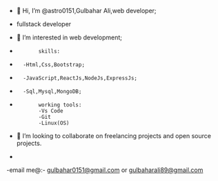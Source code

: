 - 👋 Hi, I’m @astro0151,Gulbahar Ali,web developer;
- fullstack developer
- 👀 I’m interested in web development;


-            skills:
-       -Html,Css,Bootstrap;
-       -JavaScript,ReactJs,NodeJs,ExpressJs;
-       -Sql,Mysql,MongoDB;
- 
             working tools:
             -Vs Code
             -Git
             -Linux(OS)

- 💞️ I’m looking to collaborate on freelancing projects and open source projects.
- 
-email me@:- gulbahar0151@gmail.com or gulbaharali89@gmail.com

<!---
astro0151/astro0151 is a ✨ special ✨ repository because its `README.md` (this file) appears on your GitHub profile.
You can click the Preview link to take a look at your changes.
--->
